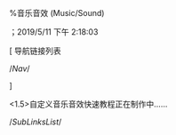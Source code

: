 
%音乐音效 (Music/Sound)

；2019/5/11 下午 2:18:03


[ 导航链接列表

/*Nav*/

]

<1.5>自定义音乐音效快速教程正在制作中……







/*SubLinksList*/



